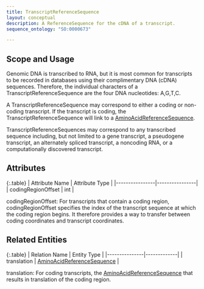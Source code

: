 ```yaml
---
title: TranscriptReferenceSequence
layout: conceptual
description: A ReferenceSequence for the cDNA of a transcript.
sequence_ontology: "SO:0000673"

---
```


Scope and Usage
---------------

Genomic DNA is transcribed to RNA, but it is most common for transcripts to be recorded in databases using their complimentary DNA (cDNA) sequences. Therefore, the individual characters of a TranscriptReferenceSequence are the four DNA nucleotides: A,G,T,C.  

A TranscriptReferenceSequence may correspond to either a coding or non-coding transcript.  If the transcript is coding, the TranscriptReferenceSequence will link to a [AminoAcidReferenceSequence](amino_acid_reference_sequence.html).  

TranscriptReferenceSequences may correspond to any transcribed sequence including, but not limited to a gene transcript, a pseudogene transcript, an alternately spliced transcript, a noncoding RNA, or a computationally discovered transcript.

Attributes
----------

{:.table}
| Attribute Name | Attribute Type |
|----------------|----------------|
| codingRegionOffset | int        |

codingRegionOffset: For transcripts that contain a coding region, codingRegionOffset specifies the index of the transcript sequence at which the coding region begins.  It therefore provides a way to transfer between coding coordinates and transcript coordinates.

Related Entities
----------------

{:.table}
| Relation Name | Entity Type |
|---------------|-------------|
| translation   | [AminoAcidReferenceSequence](amino_acid_reference_sequence.html) |

translation: For coding transcripts, the [AminoAcidReferenceSequence](amino_acid_reference_sequence.html) that results in translation of the coding region. 
